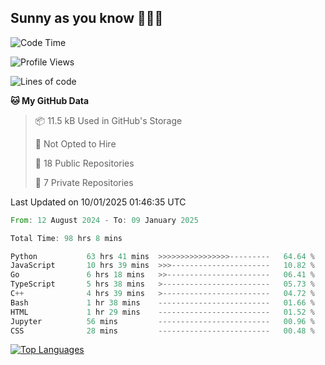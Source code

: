 ## Sunny as you know 🫨🫨👋

<!--START_SECTION:waka-->
![Code Time](http://img.shields.io/badge/Code%20Time-98%20hrs%2032%20mins-blue)

![Profile Views](http://img.shields.io/badge/Profile%20Views-0-blue)

![Lines of code](https://img.shields.io/badge/From%20Hello%20World%20I%27ve%20Written-207.1%20thousand%20lines%20of%20code-blue)

**🐱 My GitHub Data** 

> 📦 11.5 kB Used in GitHub's Storage 
 > 
> 🚫 Not Opted to Hire
 > 
> 📜 18 Public Repositories 
 > 
> 🔑 7 Private Repositories 
 > 

 Last Updated on 10/01/2025 01:46:35 UTC
<!--END_SECTION:waka-->

<!--START_SECTION:code-->

```rust
From: 12 August 2024 - To: 09 January 2025

Total Time: 98 hrs 8 mins

Python           63 hrs 41 mins  >>>>>>>>>>>>>>>>---------   64.64 %
JavaScript       10 hrs 39 mins  >>>----------------------   10.82 %
Go               6 hrs 18 mins   >>-----------------------   06.41 %
TypeScript       5 hrs 38 mins   >------------------------   05.73 %
C++              4 hrs 39 mins   >------------------------   04.72 %
Bash             1 hr 38 mins    -------------------------   01.66 %
HTML             1 hr 29 mins    -------------------------   01.52 %
Jupyter          56 mins         -------------------------   00.96 %
CSS              28 mins         -------------------------   00.48 %
```

<!--END_SECTION:code-->


<a href="https://github.com/Ex0TiiC24" align="left"><img src="https://github-readme-stats.vercel.app/api/top-langs/?username=Ex0TiiC24&langs_count=10&title_color=0891b2&text_color=ffffff&icon_color=0891b2&bg_color=1c1917&hide_border=true&locale=en&custom_title=Top%20%Languages" alt="Top Languages" /></a>


